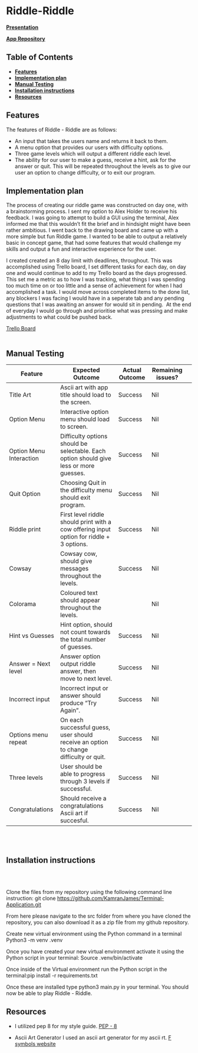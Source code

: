 # Riddle-Riddle
[**Presentation**](https://vimeo.com/manage/videos/753509964/0db9bb4da2/privacy)

[**App Repository**](https://github.com/KamranJames/Terminal-Application.git)

## **Table of Contents** 

  - [**Features**](#features)
  - [**Implementation plan**](#implementation-plan)
  - [**Manual Testing**](#manual-testing)
  - [**Installation instructions**](#installation-instructions)
  - [**Resources**](#resources)


<div id='id-section1'>

## **Features**

The features of Riddle - Riddle are as follows:
* An input that takes the users name and returns it back to them.
* A menu option that provides our users with difficulty options.
* Three game levels which will output a different riddle each level. 
* The ability for our user to make a guess, receive a hint, ask for the answer or quit. This will be repeated throughout the levels as to give our user an option to change difficulty, or to exit our program.

<div id='id-section2'>

## **Implementation plan**

The process of creating our riddle game was constructed on day one, with a brainstorming process. I sent my option to Alex Holder to receive his feedback. I was going to attempt to build a GUI using the terminal, Alex informed me that this wouldn’t fit the brief and in hindsight might have been rather ambitious. I went back to the drawing board and came up with a more simple but fun Riddle game. I wanted to be able to output a relatively basic in concept game, that had some features that would challenge my skills and output a fun and interactive experience for the user.

I created created an 8 day limit with deadlines, throughout. This was accomplished using Trello board, I set different tasks for each day, on day one and would continue to add to my Trello board as the days progressed. This set me a metric as to how I was tracking, what things I was spending too much time on or too little and a sense of achievement for when I had accomplished a task. I would move across completed items to the done list, any blockers I was facing I would have in a seperate tab and any pending questions that I was awaiting an answer for would sit in pending.
 At the end of everyday I would go through and prioritise what was pressing and make adjustments to what could be pushed back.

[Trello Board](https://trello.com/b/mWq9YIXS/terminal-application-riddle-riddle )
<br></br>
<div id='id-section3'>

## Manual Testing
|Feature | Expected Outcome  | Actual Outcome | Remaining issues?   |   |
|---|---|---|---|---|
|Title Art| Ascii art with app title should load to the screen. | Success | Nil  |   |   |
|Option Menu| Interactive option menu should load to screen.| Success | Nil  |   |
|Option Menu Interaction | Difficulty options should be selectable. Each option should give less or more guesses.  | Success  | Nil  |   |
|Quit Option| Choosing Quit in the difficulty menu should exit program. | Success | Nil  |   |   |
|Riddle print| First level riddle should print with a cow offering input option for riddle + 3 options. | Success | Nil  |
|Cowsay | Cowsay cow, should give messages throughout the levels.| Success | Nil  |
|Colorama | Coloured text should appear throughout the levels. | | Nil  |   |
|Hint vs Guesses| Hint option, should not count towards the total number of guesses. | Success | Nil  |
|Answer = Next level | Answer option output riddle answer, then move to next level.| Success | Nil  |
|Incorrect input | Incorrect input or answer should produce “Try Again”.| Success | Nil  |
|Options menu repeat | On each successful guess, user should receive an option to change difficulty or quit. | Success | Nil  |
|Three levels | User should be able to progress through 3 levels if successful. | Success | Nil  |
|Congratulations  | Should receive a congratulations Ascii art if succesful.| Success | Nil  |
<br></br>
<div id='id-section4'>

## Installation instructions
<br></br>


Clone the files from my repository using the following command line instruction:
git clone https://github.com/KamranJames/Terminal-Application.git

From here please navigate to the src folder from where you have cloned the repository, you can also download it as a zip file from my github repository.

Create new virtual environment using the Python command in a terminal
Python3 -m venv .venv

Once you have created your new virtual environment activate it using the Python script in your terminal:
Source .venv/bin/activate

Once inside of the Virtual environment run the Python script in the terminal:pip install -r requirements.txt

Once these are installed type python3 main.py in your terminal. 
You should now be able to play Riddle - Riddle. 

<div id='id-section5'>

## Resources
* I utilized pep 8 for my style guide.
[PEP - 8](https://peps.python.org/pep-0008/ )

* Ascii Art Generator
  I used an ascii art generator for my ascii rt. 
[F symbols website](https://fsymbols.com/generators/carty/)